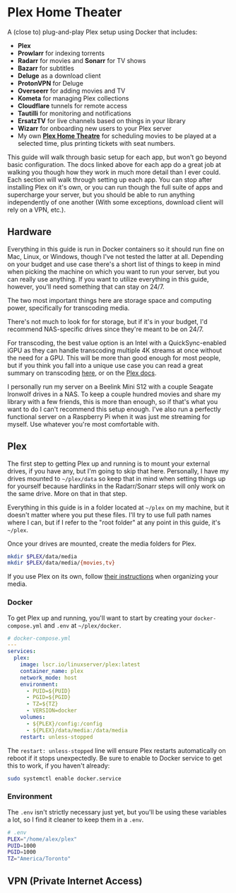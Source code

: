 # Plex Home Theater

A (close to) plug-and-play Plex setup using Docker that includes:

- **Plex**
- **Prowlarr** for indexing torrents
- **Radarr** for movies and **Sonarr** for TV shows
- **Bazarr** for subtitles
- **Deluge** as a download client
- **ProtonVPN** for Deluge
- **Overseerr** for adding movies and TV
- **Kometa** for managing Plex collections
- **Cloudflare** tunnels for remote access
- **Tautilli** for monitoring and notifications
- **ErsatzTV** for live channels based on things in your library
- **Wizarr** for onboarding new users to your Plex server
- My own **[Plex Home Theatre](https://github.com/alexbmoreira/plex-home-theatre)** for scheduling movies to be played at a selected time, plus printing tickets with seat numbers.

This guide will walk through basic setup for each app, but won't go beyond basic configuration. The docs linked above for each app do a great job at walking you though how they work in much more detail than I ever could. Each section will walk through setting up each app. You can stop after installing Plex on it's own, or you can run though the full suite of apps and supercharge your server, but you should be able to run anything independently of one another (With some exceptions, download client will rely on a VPN, etc.).

## Hardware

Everything in this guide is run in Docker containers so it should run fine on Mac, Linux, or Windows, though I've not tested the latter at all. Depending on your budget and use case there's a short list of things to keep in mind when picking the machine on which you want to run your server, but you can really use anything. If you want to utilize everything in this guide, however, you'll need something that can stay on 24/7.

The two most important things here are storage space and computing power, specifically for transcoding media.

There's not much to look for for storage, but if it's in your budget, I'd recommend NAS-specific drives since they're meant to be on 24/7.

For transcoding, the best value option is an Intel with a QuickSync-enabled iGPU as they can handle transcoding multiple 4K streams at once without the need for a GPU. This will be more than good enough for most people, but if you think you fall into a unique use case you can read a great summary on transcoding [here](https://www.reddit.com/r/PleX/comments/11ih0gs/plex_hardware_transcoding_explained/), or on the [Plex docs](https://support.plex.tv/articles/200430303-streaming-overview/).

I personally run my server on a Beelink Mini S12 with a couple Seagate Ironwolf drives in a NAS. To keep a couple hundred movies and share my library with a few friends, this is more than enough, so if that's what you want to do I can't recommend this setup enough. I've also run a perfectly functional server on a Raspberry Pi when it was just me streaming for myself. Use whatever you're most comfortable with.

## Plex

The first step to getting Plex up and running is to mount your external drives, if you have any, but I'm going to skip that here. Personally, I have my drives mounted to `~/plex/data` so keep that in mind when setting things up for yourself because hardlinks in the Radarr/Sonarr steps will only work on the same drive. More on that in that step.

Everything in this guide is in a folder located at `~/plex` on my machine, but it doesn't matter where you put these files. I'll try to use full path names where I can, but if I refer to the "root folder" at any point in this guide, it's `~/plex`.

Once your drives are mounted, create the media folders for Plex.

```bash
mkdir $PLEX/data/media
mkdir $PLEX/data/media/{movies,tv}
```

If you use Plex on its own, follow [their instructions](https://support.plex.tv/articles/naming-and-organizing-your-movie-media-files/) when organizing your media.

### Docker

To get Plex up and running, you'll want to start by creating your `docker-compose.yml` and `.env` at `~/plex/docker`.

```yaml
# docker-compose.yml
---
services:
  plex:
    image: lscr.io/linuxserver/plex:latest
    container_name: plex
    network_mode: host
    environment:
      - PUID=${PUID}
      - PGID=${PGID}
      - TZ=${TZ}
      - VERSION=docker
    volumes:
      - ${PLEX}/config:/config
      - ${PLEX}/data/media:/data/media
    restart: unless-stopped
```

The `restart: unless-stopped` line will ensure Plex restarts automatically on reboot if it stops unexpectedly. Be sure to enable to Docker service to get this to work, if you haven't already:

```bash
sudo systemctl enable docker.service
```

### Environment

The `.env` isn't strictly necessary just yet, but you'll be using these variables a lot, so I find it cleaner to keep them in a `.env`.

```bash
# .env
PLEX="/home/alex/plex"
PUID=1000
PGID=1000
TZ="America/Toronto"
```

## VPN (Private Internet Access)
